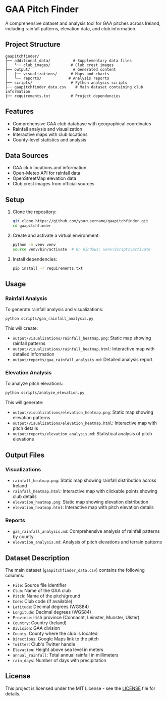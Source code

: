 # GAA Pitch Finder

A comprehensive dataset and analysis tool for GAA pitches across Ireland, including rainfall patterns, elevation data, and club information.

## Project Structure

```
gaapitchfinder/
├── additional_data/          # Supplementary data files
│   └── club_images/         # Club crest images
├── output/                   # Generated content
│   ├── visualizations/      # Maps and charts
│   └── reports/            # Analysis reports
├── scripts/                 # Python analysis scripts
├── gaapitchfinder_data.csv    # Main dataset containing club information
├── requirements.txt         # Project dependencies
```

## Features

- Comprehensive GAA club database with geographical coordinates
- Rainfall analysis and visualization
- Interactive maps with club locations
- County-level statistics and analysis

## Data Sources

- GAA club locations and information
- Open-Meteo API for rainfall data
- OpenStreetMap elevation data
- Club crest images from official sources

## Setup

1. Clone the repository:
   ```bash
   git clone https://github.com/yourusername/gaapitchfinder.git
   cd gaapitchfinder
   ```

2. Create and activate a virtual environment:
   ```bash
   python -m venv venv
   source venv/bin/activate  # On Windows: venv\Scripts\activate
   ```

3. Install dependencies:
   ```bash
   pip install -r requirements.txt
   ```

## Usage

### Rainfall Analysis

To generate rainfall analysis and visualizations:
```bash
python scripts/gaa_rainfall_analysis.py
```

This will create:
- `output/visualizations/rainfall_heatmap.png`: Static map showing rainfall patterns
- `output/visualizations/rainfall_heatmap.html`: Interactive map with detailed information
- `output/reports/gaa_rainfall_analysis.md`: Detailed analysis report

### Elevation Analysis

To analyze pitch elevations:
```bash
python scripts/analyze_elevation.py
```

This will generate:
- `output/visualizations/elevation_heatmap.png`: Static map showing elevation patterns
- `output/visualizations/elevation_heatmap.html`: Interactive map with pitch details
- `output/reports/elevation_analysis.md`: Statistical analysis of pitch elevations

## Output Files

### Visualizations
- `rainfall_heatmap.png`: Static map showing rainfall distribution across Ireland
- `rainfall_heatmap.html`: Interactive map with clickable points showing club details
- `elevation_heatmap.png`: Static map showing elevation distribution
- `elevation_heatmap.html`: Interactive map with pitch elevation details

### Reports
- `gaa_rainfall_analysis.md`: Comprehensive analysis of rainfall patterns by county
- `elevation_analysis.md`: Analysis of pitch elevations and terrain patterns

## Dataset Description

The main dataset (`gaapitchfinder_data.csv`) contains the following columns:

- `File`: Source file identifier
- `Club`: Name of the GAA club
- `Pitch`: Name of the pitch/ground
- `Code`: Club code (if available)
- `Latitude`: Decimal degrees (WGS84)
- `Longitude`: Decimal degrees (WGS84)
- `Province`: Irish province (Connacht, Leinster, Munster, Ulster)
- `Country`: Country (Ireland)
- `Division`: GAA division
- `County`: County where the club is located
- `Directions`: Google Maps link to the pitch
- `Twitter`: Club's Twitter handle
- `Elevation`: Height above sea level in meters
- `annual_rainfall`: Total annual rainfall in millimeters
- `rain_days`: Number of days with precipitation

## License

This project is licensed under the MIT License - see the [LICENSE](LICENSE) file for details.



